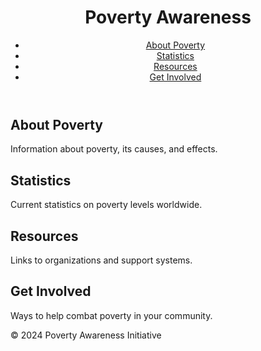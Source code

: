 <!DOCTYPE html>
<html lang="en">
<head>
    <meta charset="UTF-8">
    <meta name="viewport" content="width=device-width, initial-scale=1.0">
    <title>Poverty Awareness</title>
    <link rel="stylesheet" href="styles.css">
</head>
<body>
    <header>
        <h1>Poverty Awareness</h1>
        <nav>
            <ul>
                <li><a href="#about">About Poverty</a></li>
                <li><a href="#statistics">Statistics</a></li>
                <li><a href="#resources">Resources</a></li>
                <li><a href="#get-involved">Get Involved</a></li>
            </ul>
        </nav>
    </header>
    <section id="about">
        <h2>About Poverty</h2>
        <p>Information about poverty, its causes, and effects.</p>
    </section>
    <section id="statistics">
        <h2>Statistics</h2>
        <p>Current statistics on poverty levels worldwide.</p>
    </section>
    <section id="resources">
        <h2>Resources</h2>
        <p>Links to organizations and support systems.</p>
    </section>
    <section id="get-involved">
        <h2>Get Involved</h2>
        <p>Ways to help combat poverty in your community.</p>
    </section>
    <footer>
        <p>&copy; 2024 Poverty Awareness Initiative</p>
    </footer>
    <script src="script.js"></script>
</body>
</html>

